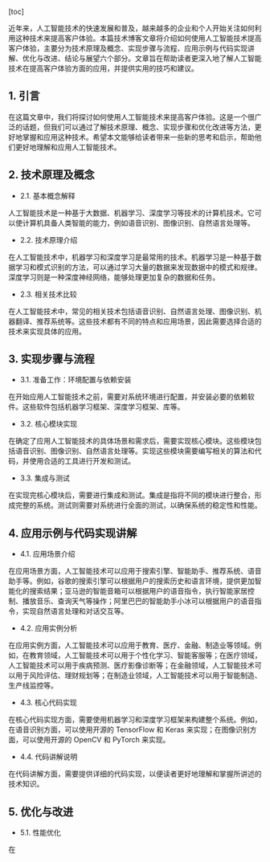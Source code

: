 
[toc]                    
                
                
近年来，人工智能技术的快速发展和普及，越来越多的企业和个人开始关注如何利用这种技术来提高客户体验。本篇技术博客文章将介绍如何使用人工智能技术提高客户体验，主要分为技术原理及概念、实现步骤与流程、应用示例与代码实现讲解、优化与改进、结论与展望六个部分。文章旨在帮助读者更深入地了解人工智能技术在提高客户体验方面的应用，并提供实用的技巧和建议。

## 1. 引言

在这篇文章中，我们将探讨如何使用人工智能技术来提高客户体验。这是一个很广泛的话题，但我们可以通过了解技术原理、概念、实现步骤和优化改进等方法，更好地掌握和应用这种技术。希望本文能够给读者带来一些新的思考和启示，帮助他们更好地理解和应用人工智能技术。

## 2. 技术原理及概念

- 2.1. 基本概念解释

人工智能技术是一种基于大数据、机器学习、深度学习等技术的计算机技术。它可以使计算机具备人类智能的能力，例如语音识别、图像识别、自然语言处理等。

- 2.2. 技术原理介绍

在人工智能技术中，机器学习和深度学习是最常用的技术。机器学习是一种基于数据学习和模式识别的方法，可以通过学习大量的数据来发现数据中的模式和规律。深度学习则是一种深度神经网络，能够处理更加复杂的数据和任务。

- 2.3. 相关技术比较

在人工智能技术中，常见的相关技术包括语音识别、自然语言处理、图像识别、机器翻译、推荐系统等。这些技术都有不同的特点和应用场景，因此需要选择合适的技术来实现具体的应用。

## 3. 实现步骤与流程

- 3.1. 准备工作：环境配置与依赖安装

在开始应用人工智能技术之前，需要对系统环境进行配置，并安装必要的依赖软件。这些软件包括机器学习框架、深度学习框架、库等。

- 3.2. 核心模块实现

在确定了应用人工智能技术的具体场景和需求后，需要实现核心模块。这些模块包括语音识别、图像识别、自然语言处理等。实现这些模块需要编写相关的算法和代码，并使用合适的工具进行开发和测试。

- 3.3. 集成与测试

在实现完核心模块后，需要进行集成和测试。集成是指将不同的模块进行整合，形成完整的系统。测试则需要对系统进行全面的测试，以确保系统的稳定性和性能。

## 4. 应用示例与代码实现讲解

- 4.1. 应用场景介绍

在应用场景方面，人工智能技术可以应用于搜索引擎、智能助手、推荐系统、语音助手等。例如，谷歌的搜索引擎可以根据用户的搜索历史和语言环境，提供更加智能化的搜索结果；亚马逊的智能音箱可以根据用户的语音指令，执行智能家居控制、播放音乐、查询天气等操作；阿里巴巴的智能助手小冰可以根据用户的语音指令，实现自然语言处理和对话交互等。

- 4.2. 应用实例分析

在应用实例方面，人工智能技术可以应用于教育、医疗、金融、制造业等领域。例如，在教育领域，人工智能技术可以用于个性化学习、智能客服等；在医疗领域，人工智能技术可以用于疾病预测、医疗影像诊断等；在金融领域，人工智能技术可以用于风险评估、理财规划等；在制造业领域，人工智能技术可以用于智能制造、生产线监控等。

- 4.3. 核心代码实现

在核心代码实现方面，需要使用机器学习和深度学习框架来构建整个系统。例如，在语音识别方面，可以使用开源的 TensorFlow 和 Keras 来实现；在图像识别方面，可以使用开源的 OpenCV 和 PyTorch 来实现。

- 4.4. 代码讲解说明

在代码讲解方面，需要提供详细的代码实现，以便读者更好地理解和掌握所讲述的技术知识。

## 5. 优化与改进

- 5.1. 性能优化

在

